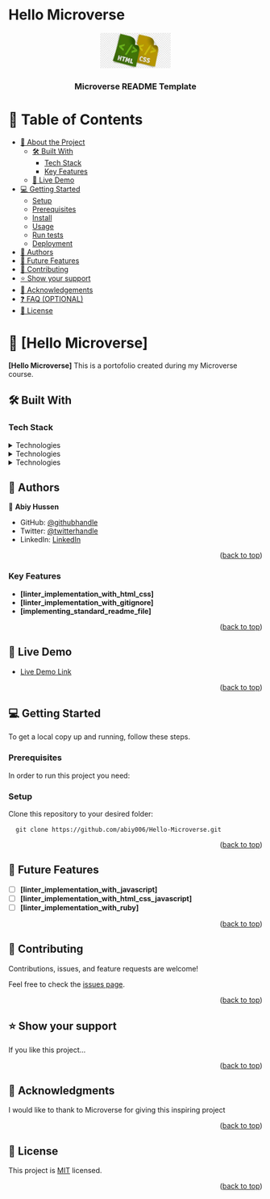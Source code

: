 # Hello Microverse
<a name="readme-top"></a>

<div align="center">
  <img src="Images\html_css.png" alt="logo" width="140"  height="auto" />
  <br/>

  <h3><b>Microverse README Template</b></h3>

</div>

<!-- TABLE OF CONTENTS -->

# 📗 Table of Contents

- [📖 About the Project](#about-project)
  - [🛠 Built With](#built-with)
    - [Tech Stack](#tech-stack)
    - [Key Features](#key-features)
  - [🚀 Live Demo](#live-demo)
- [💻 Getting Started](#getting-started)
  - [Setup](#setup)
  - [Prerequisites](#prerequisites)
  - [Install](#install)
  - [Usage](#usage)
  - [Run tests](#run-tests)
  - [Deployment](#triangular_flag_on_post-deployment)
- [👥 Authors](#authors)
- [🔭 Future Features](#future-features)
- [🤝 Contributing](#contributing)
- [⭐️ Show your support](#support)
- [🙏 Acknowledgements](#acknowledgements)
- [❓ FAQ (OPTIONAL)](#faq)
- [📝 License](#license)

<!-- PROJECT DESCRIPTION -->

# 📖 [Hello Microverse] <a name="about-project"></a>

**[Hello Microverse]** This is a portofolio created during my Microverse course.

## 🛠 Built With <a name="built-with"></a>

### Tech Stack <a name="tech-stack"></a>

<details>
  <summary>Technologies</summary>
  <ul>
    <li><a href="https://html.com/">HTML</a></li>
  </ul>
</details>

<details>
  <summary>Technologies</summary>
  <ul>
    <li><a href="https://developer.mozilla.org/en-US/docs/Web/CSS">CSS</a></li>
  </ul>
</details>

<details>
  <summary>Technologies</summary>
  <ul>
    <li><a href="https://dart.dev/tools/linter-rules">LINTERS</a></li>
  </ul>
</details>

<!-- AUTHORS -->

## 👥 Authors <a name="authors"></a>

👤 **Abiy Hussen**

- GitHub: [@githubhandle](https://github.com/abiy006)
- Twitter: [@twitterhandle](https://twitter.com/Abiy62463489)
- LinkedIn: [LinkedIn](https://www.linkedin.com/in/abiy-hussen-aman-194587183/)

<p align="right">(<a href="#readme-top">back to top</a>)</p>

<!-- Features -->

### Key Features <a name="key-features"></a>

- **[linter_implementation_with_html_css]**
- **[linter_implementation_with_gitignore]**
- **[implementing_standard_readme_file]**

<p align="right">(<a href="#readme-top">back to top</a>)</p>

<!-- LIVE DEMO -->

## 🚀 Live Demo <a name="live-demo"></a>

- [Live Demo Link](https://abiy006.github.io./)

<p align="right">(<a href="#readme-top">back to top</a>)</p>

<!-- GETTING STARTED -->

## 💻 Getting Started <a name="getting-started"></a>

To get a local copy up and running, follow these steps.

### Prerequisites

In order to run this project you need:

### Setup

Clone this repository to your desired folder:

```
  git clone https://github.com/abiy006/Hello-Microverse.git
```
<p align="right">(<a href="#readme-top">back to top</a>)</p>

<!-- FUTURE FEATURES -->

## 🔭 Future Features <a name="future-features"></a>

- [ ] **[linter_implementation_with_javascript]**
- [ ] **[linter_implementation_with_html_css_javascript]**
- [ ] **[linter_implementation_with_ruby]**

<p align="right">(<a href="#readme-top">back to top</a>)</p>

<!-- CONTRIBUTING -->

## 🤝 Contributing <a name="contributing"></a>

Contributions, issues, and feature requests are welcome!

Feel free to check the [issues page](../../issues/).

<p align="right">(<a href="#readme-top">back to top</a>)</p>

<!-- SUPPORT -->

## ⭐️ Show your support <a name="support"></a>

If you like this project...

<p align="right">(<a href="#readme-top">back to top</a>)</p>

<!-- ACKNOWLEDGEMENTS -->

## 🙏 Acknowledgments <a name="acknowledgements"></a>

I would like to thank to Microverse for giving this inspiring project

<p align="right">(<a href="#readme-top">back to top</a>)</p>

<!-- LICENSE -->

## 📝 License <a name="license"></a>

This project is [MIT](./LICENSE.md) licensed.

<p align="right">(<a href="#readme-top">back to top</a>)</p>